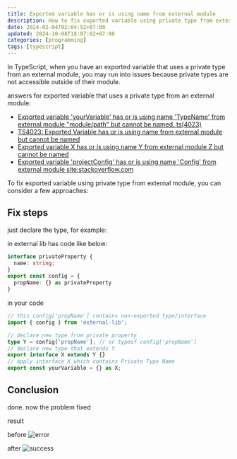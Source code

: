 ```yaml
---
title: Exported variable has or is using name from external module
description: How to fix exported variable using private type from external module
date: 2024-02-04T02:04:52+07:00
updated: 2024-10-08T18:07:02+07:00
categories: [programming]
tags: [typescript]
---
```


In TypeScript, when you have an exported variable that uses a private type from an external module, you may run into issues because private types are not accessible outside of their module.

answers for exported variable that uses a private type from an external module:

- [Exported variable 'yourVariable' has or is using name 'TypeName' from external module "module/path" but cannot be named. ts(4023)](https://stackoverflow.com/questions/61456979/solve-react-typescript-error-export-variable-is-using-name-from-external-modul/77933352#77933352)
- [TS4023: Exported Variable <x> has or is using name <y> from external module but cannot be named](https://stackoverflow.com/questions/43900035/ts4023-exported-variable-x-has-or-is-using-name-y-from-external-module-but)
- [Exported variable X has or is using name Y from external module Z but cannot be named](https://stackoverflow.com/questions/62538330/exported-variable-x-has-or-is-using-name-y-from-external-module-z-but-cannot-be)
- [Exported variable 'projectConfig' has or is using name 'Config' from external module site:stackoverflow.com](https://www.google.com/search?q=Exported+variable+%27projectConfig%27+has+or+is+using+name+%27Config%27+from+external+module+site:stackoverflow.com&client=firefox-b-d&sca_esv=5c40852b81bce253&sxsrf=ACQVn0_cbfoN2nZaFBculzZNSiBrQy0xKw:1706986272038&sa=X&ved=2ahUKEwig_oWz64-EAxXH4jgGHU4tD10QrQIoBHoECBMQBQ&biw=1366&bih=615&dpr=1)

To fix exported variable using private type from external module, you can consider a few approaches:

## Fix steps

just declare the type, for example:

in external lib has code like below:

```ts
interface privateProperty {
  name: string;
}
export const config = {
  propName: {} as privateProperty
}
```

in your code

```ts
// this config['propName'] contains non-exported type/interface
import { config } from 'external-lib';

// declare new type from private property
type Y = config['propName']; // or typeof config['propName']
// declare new type that extends Y
export interface X extends Y {}
// apply interface X which contains Private Type Name
export const yourVariable = {} as X;
```

## Conclusion

done. now the problem fixed

result

before
![error](https://i.stack.imgur.com/6zwQS.png)

after
![success](https://i.stack.imgur.com/uVeAs.png)


